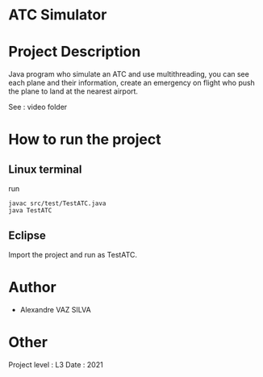 # ATC Simulator

# Project Description

Java program who simulate an ATC and use multithreading, you can see each plane and their information, create an emergency on flight who push the plane to land at the nearest airport.

See : video folder

# How to run the project 

## Linux terminal

run 

```
javac src/test/TestATC.java
java TestATC
```

## Eclipse

Import the project and run as TestATC.

# Author 

- Alexandre VAZ SILVA

# Other 

Project level : L3
Date : 2021
